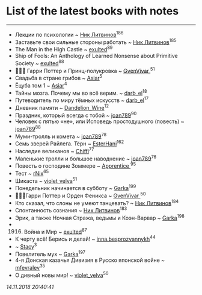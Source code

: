 # List of the latest books with notes
---

* Лекции по психологии ~ [Ник Литвинов](users/241/241974816-vkontakte)<sup>186</sup>
* Заставьте свои сильные стороны работать ~ [Ник Литвинов](users/241/241974816-vkontakte)<sup>185</sup>
* The Man in the High Castle ~ [exulted](users/100/100599204551896265722-google)<sup>89</sup>
* Ship of Fools: An Anthology of Learned Nonsense about Primitive Society ~ [exulted](users/100/100599204551896265722-google)<sup>88</sup>
* 🧙🏻‍♂️ Гарри Поттер и Принц-полукровка ~ [GvenVivar ](users/158/158266434925901-facebook)<sup>51</sup>
* Свадьба в стране грибов ~ [Asiar](users/115/115902526849562271887-google)<sup>5</sup>
* Ёцуба том 1 ~ [Asiar](users/115/115902526849562271887-google)<sup>4</sup>
* Тайны мозга. Почему мы во всё верим. ~ [darb_el](users/184/184135339-vkontakte)<sup>18</sup>
* Путеводитель по миру тёмных искусств ~ [darb_el](users/184/184135339-vkontakte)<sup>17</sup>
* Дневник памяти ~ [Dandelion_Wine](users/586/58602788-vkontakte)<sup>12</sup>
* Праздник, который всегда с тобой ~ [joan789](users/240/2401650-vkontakte)<sup>90</sup>
* Человек с пятью «не», или Исповедь простодушного (повесть) ~ [joan789](users/240/2401650-vkontakte)<sup>88</sup>
* Муми-тролль и комета ~ [joan789](users/240/2401650-vkontakte)<sup>78</sup>
* Семь зверей Райлега. Тёрн ~ [EsterHani](users/305/30558181-vkontakte)<sup>162</sup>
* Наследие великанов ~ [Chiffi](users/105/105831994080785626680-google)<sup>77</sup>
* Маленькие тролли и большое наводнение ~ [joan789](users/240/2401650-vkontakte)<sup>76</sup>
* Повесть о господине Зоммере ~ [Apprentice ](users/528/52821952-vkontakte)<sup>95</sup>
* Тест ~ [rNix](users/115/115622071-twitter)<sup>65</sup>
* Шикаста ~ [violet_velva](users/116/116961712580551399099-google)<sup>51</sup>
* Понедельник начинается в субботу ~ [Garka](users/115/115753719718250012620-google)<sup>199</sup>
* 🧙🏻‍♂️Гарри Поттер и Орден Феникса ~ [GvenVivar ](users/158/158266434925901-facebook)<sup>50</sup>
* Кто сказал, что слоны не умеют танцевать? ~ [Ник Литвинов](users/241/241974816-vkontakte)<sup>184</sup>
* Спонтанность сознания ~ [Ник Литвинов](users/241/241974816-vkontakte)<sup>183</sup>
* Эрик, а также Ночная Стража, ведьмы и Коэн-Варвар ~ [Garka](users/115/115753719718250012620-google)<sup>198</sup>
* 1916. Война и Мир ~ [exulted](users/100/100599204551896265722-google)<sup>87</sup>
* К черту всё! Берись и делай! ~ [inna.besprozvannykh](users/733/73323849-yandex)<sup>44</sup>
*  ~ [Stacy](users/309/30902475-vkontakte)<sup>3</sup>
* Повелитель мух ~ [Garka](users/115/115753719718250012620-google)<sup>197</sup>
* 4-я Донская казачья  Дивизия в Русско японской войне ~ [mfevralev](users/140/140966150-vkontakte)<sup>35</sup>
* О дивный новы мир! ~ [violet_velva](users/116/116961712580551399099-google)<sup>50</sup>


_14.11.2018 20:40:41_
